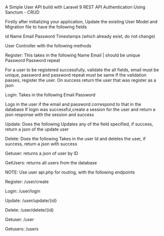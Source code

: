 A Simple User API build with Laravel 9 REST API Authentication Using Sanctum - CRUD

Firstly after initializing your application, Update the existing User Model and Migration file to have the following fields

id
Name
Email
Password
Timestamps (which already exist, do not change)

User Controller with the following methods

Register: This takes in the following 
Name
Email | should be unique
Password 
Password repeat

For a user to be registered successfully, validate the all fields, email must be unique, password and password repeat must be same
If the validation passes, register the user. On success return the user that was register as a json
 
Login: Takes in the following
Email
Password

Logs in the user if the email and password correspond to that in the database
If login was successful,create a session for the user and return a json response with the session and success

Update: Does the following
Updates any of the field specified, if success, return a json of the update user

Delete: Does the following
Takes in the user Id and deletes the user, if success, return a json with success

Getuser: returns a json of user by ID

GetUsers: returns all users from the database

NOTE: Use user api.php for routing, with the following endpoints

Register: /user/create

Login: /user/login

Update: /user/update/{id}

Delete: /user/delete/{id}

Getuser: /user

Getusers: /users